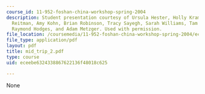 ```yaml
---
course_id: 11-952-foshan-china-workshop-spring-2004
description: Student presentation courtesy of Ursula Hester, Holly Krambeck, Alexandra
  Reitman, Amy Kohn, Brian Robinson, Tracy Sayegh, Sarah Williams, Tam Doan, Hao Tian,
  Raymond Hodges, and Adam Metzger. Used with permission.
file_location: /coursemedia/11-952-foshan-china-workshop-spring-2004/eceebe6324338867622136f48018c625_mid_trip_2.pdf
file_type: application/pdf
layout: pdf
title: mid_trip_2.pdf
type: course
uid: eceebe6324338867622136f48018c625

---
```

None